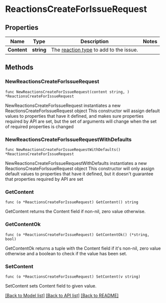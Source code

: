 # ReactionsCreateForIssueRequest

## Properties

Name | Type | Description | Notes
------------ | ------------- | ------------- | -------------
**Content** | **string** | The [reaction type](https://docs.github.com/rest/reference/reactions#reaction-types) to add to the issue. | 

## Methods

### NewReactionsCreateForIssueRequest

`func NewReactionsCreateForIssueRequest(content string, ) *ReactionsCreateForIssueRequest`

NewReactionsCreateForIssueRequest instantiates a new ReactionsCreateForIssueRequest object
This constructor will assign default values to properties that have it defined,
and makes sure properties required by API are set, but the set of arguments
will change when the set of required properties is changed

### NewReactionsCreateForIssueRequestWithDefaults

`func NewReactionsCreateForIssueRequestWithDefaults() *ReactionsCreateForIssueRequest`

NewReactionsCreateForIssueRequestWithDefaults instantiates a new ReactionsCreateForIssueRequest object
This constructor will only assign default values to properties that have it defined,
but it doesn't guarantee that properties required by API are set

### GetContent

`func (o *ReactionsCreateForIssueRequest) GetContent() string`

GetContent returns the Content field if non-nil, zero value otherwise.

### GetContentOk

`func (o *ReactionsCreateForIssueRequest) GetContentOk() (*string, bool)`

GetContentOk returns a tuple with the Content field if it's non-nil, zero value otherwise
and a boolean to check if the value has been set.

### SetContent

`func (o *ReactionsCreateForIssueRequest) SetContent(v string)`

SetContent sets Content field to given value.



[[Back to Model list]](../README.md#documentation-for-models) [[Back to API list]](../README.md#documentation-for-api-endpoints) [[Back to README]](../README.md)


